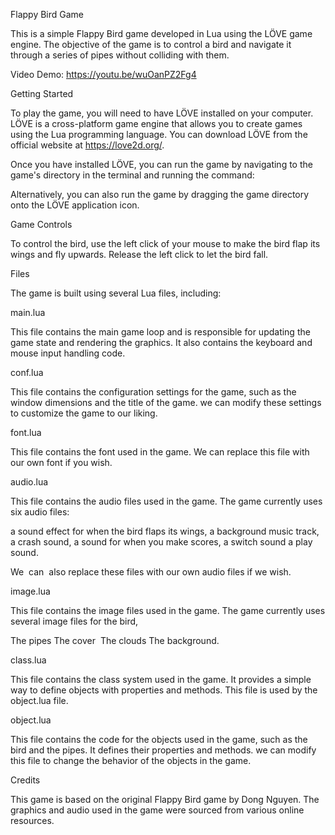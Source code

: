 Flappy Bird Game

This is a simple Flappy Bird game developed in Lua using the LÖVE game engine. The objective of the game is to control a bird and navigate it through a series of pipes without colliding with them.


Video Demo: https://youtu.be/wuOanPZ2Fg4


Getting Started

To play the game, you will need to have LÖVE installed on your computer. LÖVE is a cross-platform game engine that allows you to create games using the Lua programming language. You can download LÖVE from the official website at https://love2d.org/.

Once you have installed LÖVE, you can run the game by navigating to the game's directory in the terminal and running the command:

Alternatively, you can also run the game by dragging the game directory onto the LÖVE application icon.

Game Controls

To control the bird, use the left click of your mouse to make the bird flap its wings and fly upwards. Release the left click to let the bird fall.

Files

The game is built using several Lua files, including:

main.lua

This file contains the main game loop and is responsible for updating the game state and rendering the graphics. It also contains the keyboard and mouse input handling code.

conf.lua

This file contains the configuration settings for the game, such as the window dimensions and the title of the game. we can modify these settings to customize the game to our liking.

font.lua

This file contains the font used in the game. We can replace this file with our own font if you wish.

audio.lua

This file contains the audio files used in the game. The game currently uses six audio files:

a sound effect for when the bird flaps its wings,
a background music track,
a crash sound,
a sound for when you make scores,
a switch sound
a play sound.

We  can  also replace these files with our own audio files if we wish.

image.lua

This file contains the image files used in the game. The game currently uses several image files for the bird,

The pipes
The cover 
The clouds
The background. 

class.lua

This file contains the class system used in the game. It provides a simple way to define objects with properties and methods. This file is used by the object.lua file.

object.lua

This file contains the code for the objects used in the game, such as the bird and the pipes. It defines their properties and methods. we can modify this file to change the behavior of the objects in the game.

Credits

This game is based on the original Flappy Bird game by Dong Nguyen. The graphics and audio used in the game were sourced from various online resources.

















